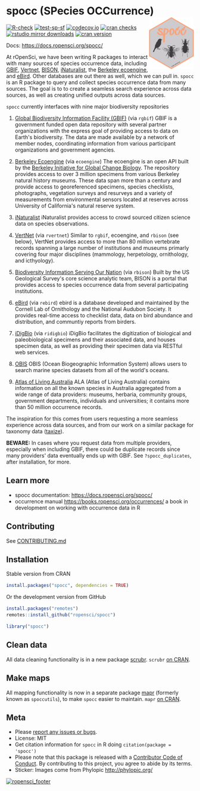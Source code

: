 

# spocc (SPecies OCCurrence) <img src="man/figures/logo.png" align="right" alt="" width="120">

[![R-check](https://github.com/ropensci/spocc/workflows/R-check/badge.svg)](https://github.com/ropensci/spocc/actions?query=workflow%3AR-check)
[![test-sp-sf](https://github.com/ropensci/spocc/workflows/test-sp-sf/badge.svg)](https://github.com/ropensci/spocc/actions?query=workflow%3Atest-sp-sf)
[![codecov.io](https://codecov.io/github/ropensci/spocc/coverage.svg?branch=master)](https://codecov.io/github/ropensci/spocc?branch=master)
[![cran checks](https://cranchecks.info/badges/worst/spocc)](https://cranchecks.info/pkgs/spocc)
[![rstudio mirror downloads](https://cranlogs.r-pkg.org/badges/spocc?color=FAB657)](https://github.com/metacran/cranlogs.app)
[![cran version](https://www.r-pkg.org/badges/version/spocc)](https://cran.r-project.org/package=spocc)

Docs: <https://docs.ropensci.org/spocc/>

At rOpenSci, we have been writing R packages to interact with many sources of species occurrence data, including [GBIF][gbif], [Vertnet][vertnet], [BISON][bison], [iNaturalist][inat], the [Berkeley ecoengine][ecoengine], and [eBird][ebird]. Other databases are out there as well, which we can pull in. `spocc` is an R package to query and collect species occurrence data from many sources. The goal is to to create a seamless search experience across data sources, as well as creating unified outputs across data sources.

`spocc` currently interfaces with nine major biodiversity repositories

1. [Global Biodiversity Information Facility (GBIF)][gbif] (via `rgbif`)
GBIF is a government funded open data repository with several partner organizations with the express goal of providing access to data on Earth's biodiversity. The data are made available by a network of member nodes, coordinating information from various participant organizations and government agencies.

2. [Berkeley Ecoengine][ecoengine] (via `ecoengine`)
The ecoengine is an open API built by the [Berkeley Initiative for Global Change Biology](https://globalchange.berkeley.edu/). The repository provides access to over 3 million specimens from various Berkeley natural history museums. These data span more than a century and provide access to georeferenced specimens, species checklists, photographs, vegetation surveys and resurveys and a variety of measurements from environmental sensors located at reserves across University of California's natural reserve system.

3. [iNaturalist][inat]
iNaturalist provides access to crowd sourced citizen science data on species observations.

4. [VertNet][vertnet] (via `rvertnet`)
Similar to `rgbif`, ecoengine, and `rbison` (see below), VertNet provides access to more than 80 million vertebrate records spanning a large number of institutions and museums primarly covering four major disciplines (mammology, herpetology, ornithology, and icthyology).

5. [Biodiversity Information Serving Our Nation][bison] (via `rbison`)
Built by the US Geological Survey's core science analytic team, BISON is a portal that provides access to species occurrence data from several participating institutions.

6. [eBird][ebird] (via `rebird`)
ebird is a database developed and maintained by the Cornell Lab of Ornithology and the National Audubon Society. It provides real-time access to checklist data, data on bird abundance and distribution, and communtiy reports from birders.

7. [iDigBio][idigbio] (via `ridigbio`)
iDigBio facilitates the digitization of biological and paleobiological specimens and their associated data, and houses specimen data, as well as providing their specimen data via RESTful web services.

8. [OBIS][obis]
OBIS (Ocean Biogeographic Information System) allows users to search marine species datasets from all of the world's oceans.

9. [Atlas of Living Australia][ala]
ALA (Atlas of Living Australia) contains information on all the known species in Australia aggregated from a wide range of data providers: museums, herbaria, community groups, government departments, individuals and universities; it contains more than 50 million occurrence records.

The inspiration for this comes from users requesting a more seamless experience across data sources, and from our work on a similar package for taxonomy data ([taxize][taxize]).

__BEWARE:__ In cases where you request data from multiple providers, especially when including GBIF, there could be duplicate records since many providers' data eventually ends up with GBIF. See `?spocc_duplicates`, after installation, for more.

## Learn more

- spocc documentation: <https://docs.ropensci.org/spocc/>
- occurrence manual <https://books.ropensci.org/occurrences/> a book in development on working with occurrence data in R

## Contributing

See [CONTRIBUTING.md](https://github.com/ropensci/spocc/blob/master/.github/CONTRIBUTING.md)

## Installation

Stable version from CRAN


```r
install.packages("spocc", dependencies = TRUE)
```

Or the development version from GitHub


```r
install.packages("remotes")
remotes::install_github("ropensci/spocc")
```


```r
library("spocc")
```

## Clean data

All data cleaning functionality is in a new package [scrubr](https://github.com/ropensci/scrubr). `scrubr` [on CRAN](https://cran.r-project.org/package=scrubr).

## Make maps

All mapping functionality is now in a separate package [mapr](https://github.com/ropensci/mapr) (formerly known as `spoccutils`), to make `spocc` easier to maintain. `mapr` [on CRAN](https://cran.r-project.org/package=mapr).

## Meta

* Please [report any issues or bugs](https://github.com/ropensci/spocc/issues).
* License: MIT
* Get citation information for `spocc` in R doing `citation(package = 'spocc')`
* Please note that this package is released with a [Contributor Code of Conduct](https://ropensci.org/code-of-conduct/). By contributing to this project, you agree to abide by its terms.
* Sticker: Images come from Phylopic <http://phylopic.org/>

[![ropensci_footer](https://ropensci.org/public_images/github_footer.png)](https://ropensci.org)

[gbif]: https://www.gbif.org/
[vertnet]: https://github.com/ropensci/rvertnet
[bison]: https://bison.usgs.gov/
[inat]: https://www.inaturalist.org/
[taxize]: https://github.com/ropensci/taxize
[ecoengine]: https://ecoengine.berkeley.edu/
[idigbio]: https://www.idigbio.org/
[obis]: https://obis.org/
[ebird]: https://ebird.org/home
[ala]: https://www.ala.org.au/
